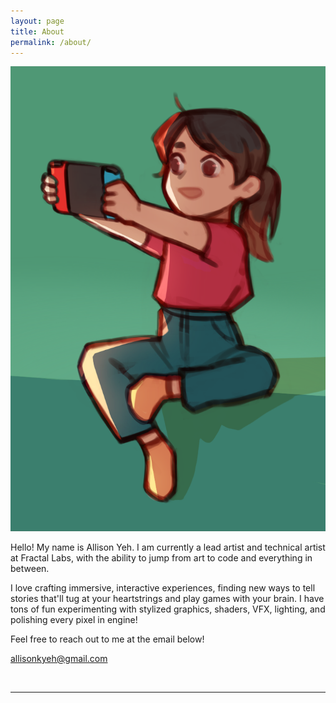 ```yaml
---
layout: page
title: About
permalink: /about/
---
```


<img class="col one left profile_pic" src="/images/2892ad7e-c94a-4109-8038-565dae3a55eb_rw_12007fa7.png">

<br>

Hello! My name is Allison Yeh. I am currently a lead artist and technical artist at Fractal Labs, with the ability to jump from art to code and everything in between.
<!--<a href="https://tenderclaws.com/">Tender Claws</a>-->

I love crafting immersive, interactive experiences, finding new ways to tell stories that'll tug at your heartstrings and play games with your brain. I have tons of fun experimenting with stylized graphics, shaders, VFX, lighting, and polishing every pixel in engine!

Feel free to reach out to me at the email below!

<span style="color:#f65269">allisonkyeh@gmail.com</span>
<!-- Link to your social media connections, too. This theme is set up to use <a href="http://fortawesome.github.io/Font-Awesome/" target="blank">Font Awesome icons</a>, like the ones below. Add your facebook, twitter, linkedin, or just disable all of them. -->

<br/>
<hr/>
<br/>
<span class="contacticon center">
	<a href="mailto:allisonkyeh@gmail.com"><i class="fa fa-envelope"></i></a>
	<a href="https://www.linkedin.com/in/allisonkyeh" target="_blank"><i class="fa fa-linkedin"></i></a>
	<a href="https://github.com/allisonkyeh" target="_blank"><i class="fa fa-github"></i></a>
	<a href="https://twitter.com/ayucinna" target="_blank"><i class="fa fa-twitter"></i></a>
	<a href="https://instagram.com/ayucinna" target="_blank"><i class="fa fa-instagram"></i></a>
</span>

